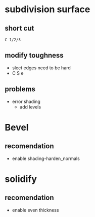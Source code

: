 # subdivision surface
## short cut
	C 1/2/3
## modify toughness
- slect edges need to be hard
- C S e
## problems
- error shading
	- add levels

# Bevel
## recomendation
- enable shading-harden_normals

# solidify
## recomendation
- enable even thickness